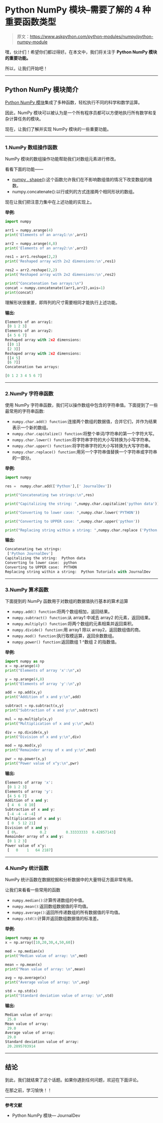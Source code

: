 # Python NumPy 模块–需要了解的 4 种重要函数类型

> 原文：<https://www.askpython.com/python-modules/numpy/python-numpy-module>

嘿，伙计们！希望你们都过得好。在本文中，我们将关注于 **Python NumPy 模块的重要功能。**

所以，让我们开始吧！

* * *

## Python NumPy 模块简介

[Python NumPy 模块](https://www.askpython.com/python-modules/numpy/python-numpy-arrays)集成了多种函数，轻松执行不同的科学和数学运算。

因此，NumPy 模块可以被认为是一个所有程序员都可以方便地执行所有数学和复杂计算任务的模块。

现在，让我们了解并实现 NumPy 模块的一些重要功能。

* * *

### 1.NumPy 数组操作函数

NumPy 模块的数组操作功能帮助我们对数组元素进行修改。

看看下面的功能——

*   [numpy . shape()](https://www.askpython.com/python-modules/numpy/python-numpy-reshape-function):这个函数允许我们在不影响数组值的情况下改变数组的维数。
*   numpy.concatenate():以行或列的方式连接两个相同形状的数组。

现在让我们把注意力集中在上述功能的实现上。

**举例:**

```py
import numpy

arr1 = numpy.arange(4)
print('Elements of an array1:\n',arr1)

arr2 = numpy.arange(4,8)
print('Elements of an array2:\n',arr2)

res1 = arr1.reshape(2,2)
print('Reshaped array with 2x2 dimensions:\n',res1)

res2 = arr2.reshape(2,2)
print('Reshaped array with 2x2 dimensions:\n',res2)

print("Concatenation two arrays:\n")
concat = numpy.concatenate((arr1,arr2),axis=1)
print(concat)

```

理解形状很重要，即阵列的尺寸需要相同才能执行上述功能。

**输出:**

```py
Elements of an array1:
 [0 1 2 3]
Elements of an array2:
 [4 5 6 7]
Reshaped array with 2x2 dimensions:
 [[0 1]
 [2 3]]
Reshaped array with 2x2 dimensions:
 [[4 5]
 [6 7]]
Concatenation two arrays:

[0 1 2 3 4 5 6 7]

```

* * *

### 2.NumPy 字符串函数

使用 NumPy 字符串函数，我们可以操作数组中包含的字符串值。下面提到了一些最常用的字符串函数:

*   `numpy.char.add() function`:连接两个数组的数据值，合并它们，并作为结果表示一个新的数组。
*   `numpy.char.capitalize() function`:将整个单词/字符串的第一个字符大写。
*   `numpy.char.lower() function`:将字符串字符的大小写转换为小写字符串。
*   `numpy.char.upper() function`:将字符串字符的大小写转换为大写字符串。
*   `numpy.char.replace() function`:用另一个字符串值替换一个字符串或字符串的一部分。

**举例:**

```py
import numpy

res =  numpy.char.add(['Python'],[' JournalDev'])

print("Concatenating two strings:\n",res)

print("Capitalizing the string: ",numpy.char.capitalize('python data'))

print("Converting to lower case: ",numpy.char.lower('PYTHON'))

print("Converting to UPPER case: ",numpy.char.upper('python'))

print("Replacing string within a string: ",numpy.char.replace ('Python Tutorials with AA', 'AA', 'JournalDev'))

```

**输出:**

```py
Concatenating two strings:
 ['Python JournalDev']
Capitalizing the string:  Python data
Converting to lower case:  python
Converting to UPPER case:  PYTHON
Replacing string within a string:  Python Tutorials with JournalDev

```

* * *

### 3.NumPy 算术函数

下面提到的 NumPy 函数用于对数组的数据值执行基本的算术运算

*   `numpy.add() function`:将两个数组相加，返回结果。
*   `numpy.subtract() function`:从 array1 中减去 array2 的元素，返回结果。
*   `numpy.multiply() function`:将两个数组的元素相乘并返回乘积。
*   `numpy.divide() function`:用 array1 除以 array2，返回数组值的商。
*   `numpy.mod() function`:执行取模运算，返回余数数组。
*   `numpy.power() function`:返回数组 1 ^数组 2 的指数值。

**举例:**

```py
import numpy as np 
x = np.arange(4) 
print("Elements of array 'x':\n",x)

y = np.arange(4,8) 
print("Elements of array 'y':\n",y)

add = np.add(x,y)
print("Addition of x and y:\n",add)

subtract = np.subtract(x,y)
print("Subtraction of x and y:\n",subtract)

mul = np.multiply(x,y)
print("Multiplication of x and y:\n",mul)

div = np.divide(x,y)
print("Division of x and y:\n",div)

mod = np.mod(x,y)
print("Remainder array of x and y:\n",mod)

pwr = np.power(x,y)
print("Power value of x^y:\n",pwr)

```

**输出:**

```py
Elements of array 'x':
 [0 1 2 3]
Elements of array 'y':
 [4 5 6 7]
Addition of x and y:
 [ 4  6  8 10]
Subtraction of x and y:
 [-4 -4 -4 -4]
Multiplication of x and y:
 [ 0  5 12 21]
Division of x and y:
 [ 0\.          0.2         0.33333333  0.42857143]
Remainder array of x and y:
 [0 1 2 3]
Power value of x^y:
 [   0    1   64 2187]

```

* * *

### 4.NumPy 统计函数

NumPy 统计函数在数据挖掘和分析数据中的大量特征方面非常有用。

让我们来看看一些常用的函数

*   `numpy.median()`:计算传递数组的中值。
*   `numpy.mean()`:返回数组数据值的平均值。
*   `numpy.average()`:返回所传递数组的所有数据值的平均值。
*   `numpy.std()`:计算并返回数组数据值的标准差。

**举例:**

```py
import numpy as np 
x = np.array([10,20,30,4,50,60]) 

med = np.median(x)
print("Median value of array: \n",med)

mean = np.mean(x)
print("Mean value of array: \n",mean)

avg = np.average(x)
print("Average value of array: \n",avg)

std = np.std(x)
print("Standard deviation value of array: \n",std)

```

**输出:**

```py
Median value of array: 
 25.0
Mean value of array: 
 29.0
Average value of array: 
 29.0
Standard deviation value of array: 
 20.2895703914

```

* * *

## 结论

到此，我们就结束了这个话题。如果你遇到任何问题，欢迎在下面评论。

在那之前，学习愉快！！

* * *

**参考文献**

*   Python NumPy 模块— JournalDev